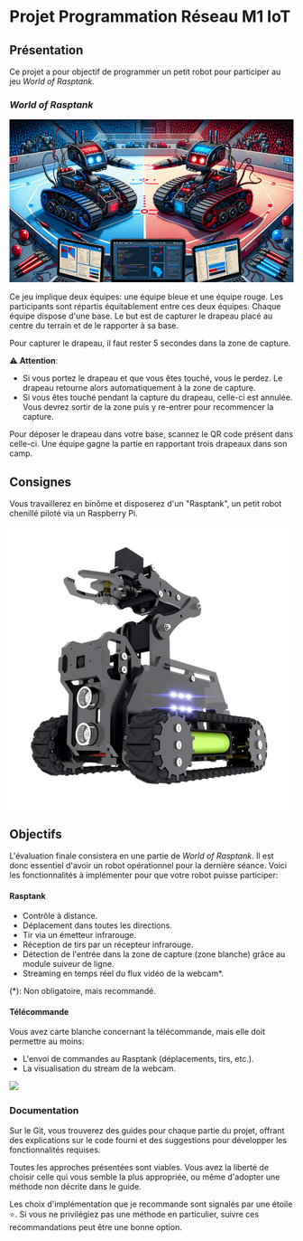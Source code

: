 # Projet Programmation Réseau M1 IoT

## Présentation

Ce projet a pour objectif de programmer un petit robot pour participer au jeu *World of Rasptank*.

### *World of Rasptank*

<p align="center">
  <img src="documentation/images/world_of_rasptank.png">
</p>

Ce jeu implique deux équipes: une équipe bleue et une équipe rouge. Les participants sont répartis équitablement entre ces deux équipes. Chaque équipe dispose d'une base. Le but est de capturer le drapeau placé au centre du terrain et de le rapporter à sa base.

Pour capturer le drapeau, il faut rester 5 secondes dans la zone de capture.

:warning: **Attention**:

- Si vous portez le drapeau et que vous êtes touché, vous le perdez. Le drapeau retourne alors automatiquement à la zone de capture.
- Si vous êtes touché pendant la capture du drapeau, celle-ci est annulée. Vous devrez sortir de la zone puis y re-entrer pour recommencer la capture.

Pour déposer le drapeau dans votre base, scannez le QR code présent dans celle-ci. Une équipe gagne la partie en rapportant trois drapeaux dans son camp.

## Consignes

Vous travaillerez en binôme et disposerez d'un "Rasptank", un petit robot chenillé piloté via un Raspberry Pi.

![Rasptank](documentation/images/rasptank.png)

## Objectifs

L'évaluation finale consistera en une partie de *World of Rasptank*. Il est donc essentiel d'avoir un robot opérationnel pour la dernière séance. Voici les fonctionnalités à implémenter pour que votre robot puisse participer:

#### Rasptank

- Contrôle à distance.
- Déplacement dans toutes les directions.
- Tir via un émetteur infrarouge.
- Réception de tirs par un récepteur infrarouge.
- Détection de l'entrée dans la zone de capture (zone blanche) grâce au module suiveur de ligne.
- Streaming en temps réel du flux vidéo de la webcam*.

(*): Non obligatoire, mais recommandé.

#### Télécommande

Vous avez carte blanche concernant la télécommande, mais elle doit permettre au moins:

- L'envoi de commandes au Rasptank (déplacements, tirs, etc.).
- La visualisation du stream de la webcam.

<kbd>
<img src="documentation/images/controller_tk.gif">
</kbd>

### Documentation

Sur le Git, vous trouverez des guides pour chaque partie du projet, offrant des explications sur le code fourni et des suggestions pour développer les fonctionnalités requises.

Toutes les approches présentées sont viables. Vous avez la liberté de choisir celle qui vous semble la plus appropriée, ou même d'adopter une méthode non décrite dans le guide.

Les choix d'implémentation que je recommande sont signalés par une étoile :star:. Si vous ne privilégiez pas une méthode en particulier, suivre ces recommandations peut être une bonne option.